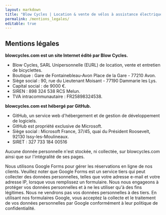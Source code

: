 ```yaml
---
layout: markdown
title: "Blow Cycles | Location & vente de vélos à assistance électrique"
permalink: /mentions_legales/
editable: true
---
```



## Mentions légales

**blowcycles.com est un site Internet édité par Blow Cycles.**

-  Blow Cycles, SARL Unipersonnelle (EURL) de location, vente et entretien de bicyclettes.
-  Boutique : Gare de Fontainebleau-Avon Place de la Gare - 77210 Avon.
-  Siège social : 90, rue du Lieutenant Moisant - 77190 Dammarie les Lys.
-  Capital social : de 9000 €.
-  SIREN : 898 324 538 RCS Melun.
-  TVA intracommunautaire : FR25898324538.

**blowcycles.com est hébergé par GitHub.**

-   GitHub, un service web d'hébergement et de gestion de développement de logiciels.
-   GitHub est propriété exclusive de Microsoft.
-   Siège social : Microsoft France, 37/45, quai du Président Roosevelt, 92130 Issy-les-Moulineaux.
-   SIRET : 327 733 184 00516

Aucune donnée personnelle n'est stockée, ni collectée, sur blowcycles.com ainsi que sur l'intégralité de ses pages.

Nous utilisons Google Forms pour gérer les réservations en ligne de nos clients. Veuillez noter que Google Forms est un service tiers qui peut collecter des données personnelles, telles que votre adresse e-mail et votre adresse IP, lorsque vous remplissez un formulaire. Nous nous engageons à protéger vos données personnelles et à ne les utiliser qu'à des fins légitimes. Nous ne vendrons pas vos données personnelles à des tiers. En utilisant nos formulaires Google, vous acceptez la collecte et le traitement de vos données personnelles par Google conformément à leur politique de confidentialité.